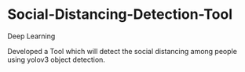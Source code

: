 # Social-Distancing-Detection-Tool
Deep Learning

Developed a Tool which will detect the social distancing among people using yolov3 object detection.


